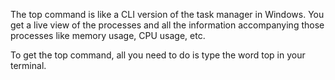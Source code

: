 The top command is like a CLI version of the task manager in Windows. You get a live view of the processes and all the information accompanying those processes like memory usage, CPU usage, etc.

To get the top command, all you need to do is type the word top in your terminal.